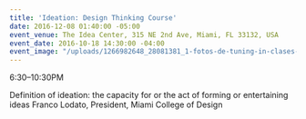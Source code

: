 ```yaml
---
title: 'Ideation: Design Thinking Course'
date: 2016-12-08 01:40:00 -05:00
event_venue: The Idea Center, 315 NE 2nd Ave, Miami, FL 33132, USA
event_date: 2016-10-18 14:30:00 -04:00
event_image: "/uploads/1266982648_28081381_1-fotos-de-tuning-in-clases-de-ingles-dinamicas-y-adaptadas-a-las-necesidades-del-alumno-o-grupo.jpg"
---
```


6:30–10:30PM

Definition of ideation: the capacity for or the act of forming or entertaining ideas
Franco Lodato, President, Miami College of Design